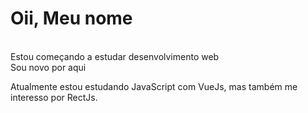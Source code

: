 <h1>Oii, Meu nome</h1>
<br>
Estou começando a estudar desenvolvimento web
<br>
Sou novo por aqui
<br>
<p>Atualmente estou estudando JavaScript com VueJs, mas também me interesso por RectJs.</p>
